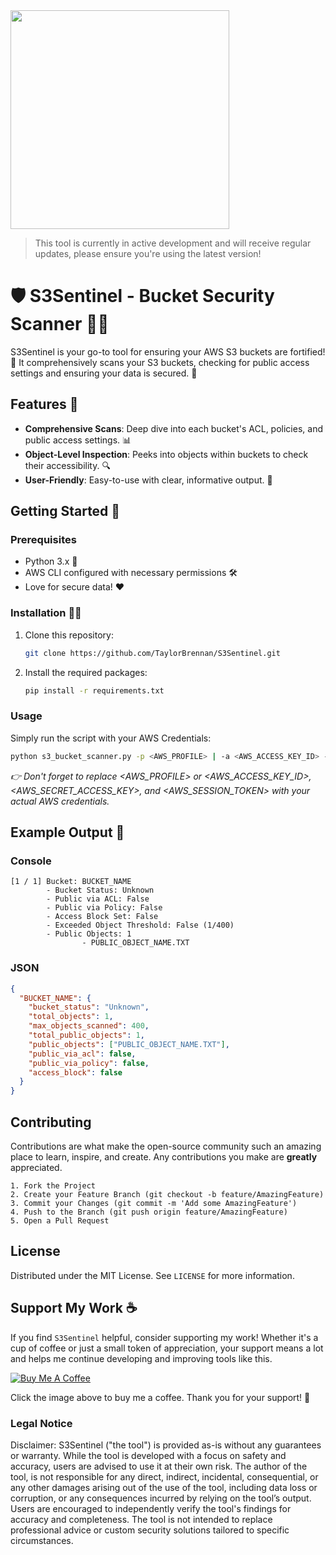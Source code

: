 <img src="https://github.com/TaylorBrennan/S3Sentinel/assets/44066496/4afa0c65-a188-460a-830b-16b0abbda7e6" width="350" />

> This tool is currently in active development and will receive regular updates, please ensure you're using the latest version!

# 🛡️ S3Sentinel - Bucket Security Scanner 🕵️‍♂️

S3Sentinel is your go-to tool for ensuring your AWS S3 buckets are fortified! 🚀 It comprehensively scans your S3 buckets, checking for public access settings and ensuring your data is secured. 🔐

## Features 🌟

- **Comprehensive Scans**: Deep dive into each bucket's ACL, policies, and public access settings. 📊
- **Object-Level Inspection**: Peeks into objects within buckets to check their accessibility. 🔍
- **User-Friendly**: Easy-to-use with clear, informative output. 🤖

## Getting Started 🚀

### Prerequisites

- Python 3.x 🐍
- AWS CLI configured with necessary permissions 🛠️
- Love for secure data! ❤️

### Installation 👨‍💻

1. Clone this repository:
   ```bash
   git clone https://github.com/TaylorBrennan/S3Sentinel.git
   ```
2. Install the required packages:
   ```bash
   pip install -r requirements.txt
   ```

### Usage

Simply run the script with your AWS Credentials:

```bash
python s3_bucket_scanner.py -p <AWS_PROFILE> | -a <AWS_ACCESS_KEY_ID> -s <AWS_SECRET_ACCESS_KEY> [-t <AWS_SESSION_TOKEN>] [-m <MAX_OBJECTS>]
```

_👉 Don't forget to replace <AWS_PROFILE> or <AWS_ACCESS_KEY_ID>, <AWS_SECRET_ACCESS_KEY>, and <AWS_SESSION_TOKEN> with your actual AWS credentials._

## Example Output 📜

### Console

```
[1 / 1] Bucket: BUCKET_NAME
        - Bucket Status: Unknown
        - Public via ACL: False
        - Public via Policy: False
        - Access Block Set: False
        - Exceeded Object Threshold: False (1/400)
        - Public Objects: 1
                - PUBLIC_OBJECT_NAME.TXT
```

### JSON

```json
{
  "BUCKET_NAME": {
    "bucket_status": "Unknown",
    "total_objects": 1,
    "max_objects_scanned": 400,
    "total_public_objects": 1,
    "public_objects": ["PUBLIC_OBJECT_NAME.TXT"],
    "public_via_acl": false,
    "public_via_policy": false,
    "access_block": false
  }
}
```

## Contributing

Contributions are what make the open-source community such an amazing place to learn, inspire, and create. Any contributions you make are **greatly** appreciated.

    1. Fork the Project
    2. Create your Feature Branch (git checkout -b feature/AmazingFeature)
    3. Commit your Changes (git commit -m 'Add some AmazingFeature')
    4. Push to the Branch (git push origin feature/AmazingFeature)
    5. Open a Pull Request

## License

Distributed under the MIT License. See `LICENSE` for more information.

## Support My Work ☕

If you find `S3Sentinel` helpful, consider supporting my work! Whether it's a cup of coffee or just a small token of appreciation, your support means a lot and helps me continue developing and improving tools like this.

[![Buy Me A Coffee](https://www.buymeacoffee.com/assets/img/custom_images/orange_img.png)](https://www.buymeacoffee.com/tbrennan)

Click the image above to buy me a coffee. Thank you for your support! 🙏

### Legal Notice

Disclaimer: S3Sentinel ("the tool") is provided as-is without any guarantees or warranty. While the tool is developed with a focus on safety and accuracy, users are advised to use it at their own risk.
The author of the tool, is not responsible for any direct, indirect, incidental, consequential, or any other damages arising out of the use of the tool, including data loss or corruption, or any consequences incurred by relying on the tool’s output.
Users are encouraged to independently verify the tool's findings for accuracy and completeness. The tool is not intended to replace professional advice or custom security solutions tailored to specific circumstances.
